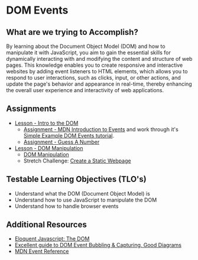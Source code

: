 # DOM Events

## What are we trying to Accomplish?

By learning about the Document Object Model (DOM) and how to manipulate it with JavaScript, you aim to gain the essential skills for dynamically interacting with and modifying the content and structure of web pages. This knowledge enables you to create responsive and interactive websites by adding event listeners to HTML elements, which allows you to respond to user interactions, such as clicks, input, or other actions, and update the page's behavior and appearance in real-time, thereby enhancing the overall user experience and interactivity of web applications.

## Assignments

- [Lesson - Intro to the DOM](./1-intro-dom.md)
  - [Assignment - MDN Introduction to Events](https://developer.mozilla.org/en-US/docs/Learn/JavaScript/Building_blocks/Events) and work through it's [Simple Example DOM Events tutorial](https://developer.mozilla.org/en-US/docs/Learn/JavaScript/Building_blocks/Events#a_simple_example).
  - [Assignment - Guess A Number](https://github.com/Code-Platoon-Assignments/html-number-guessing-game.git)
- [Lesson - DOM Manipulation](./2-manipulating-dom.md)
  - [DOM Manipulation](https://github.com/Code-Platoon-Assignments/html-dom-manipulation.git)
  - Stretch Challenge: [Create a Static Webpage](https://github.com/Code-Platoon-Assignments/html-static-webpage.git)

## Testable Learning Objectives (TLO's)

- Understand what the DOM (Document Object Model) is
- Understand how to use JavaScript to manipulate the DOM
- Understand how to handle browser events

## Additional Resources

- [Eloquent Javascript: The DOM](https://eloquentjavascript.net/14_dom.html)
- [Excellent guide to DOM Event Bubbling & Capturing, Good Diagrams](https://javascript.info/bubbling-and-capturing)
- [MDN Event Reference](https://developer.mozilla.org/en-US/docs/Web/Events)

